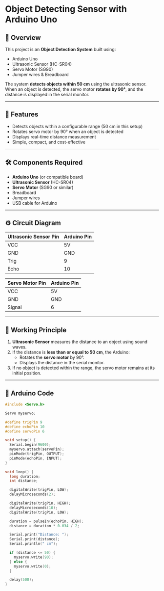 # Object Detecting Sensor with Arduino Uno

## 📌 Overview
This project is an **Object Detection System** built using:
- Arduino Uno
- Ultrasonic Sensor (HC-SR04)
- Servo Motor (SG90)
- Jumper wires & Breadboard

The system **detects objects within 50 cm** using the ultrasonic sensor.  
When an object is detected, the servo motor **rotates by 90°**, and the distance is displayed in the serial monitor.

---

## 🚀 Features
- Detects objects within a configurable range (50 cm in this setup)
- Rotates servo motor by 90° when an object is detected
- Displays real-time distance measurement
- Simple, compact, and cost-effective

---

## 🛠 Components Required
- **Arduino Uno** (or compatible board)
- **Ultrasonic Sensor** (HC-SR04)
- **Servo Motor** (SG90 or similar)
- Breadboard
- Jumper wires
- USB cable for Arduino

---

## ⚙️ Circuit Diagram
| Ultrasonic Sensor Pin | Arduino Pin |
|-----------------------|-------------|
| VCC                   | 5V          |
| GND                   | GND         |
| Trig                  | 9           |
| Echo                  | 10          |

| Servo Motor Pin | Arduino Pin |
|-----------------|-------------|
| VCC             | 5V          |
| GND             | GND         |
| Signal          | 6           |

---

## 📄 Working Principle
1. **Ultrasonic Sensor** measures the distance to an object using sound waves.
2. If the distance is **less than or equal to 50 cm**, the Arduino:
   - Rotates the **servo motor** by 90°.
   - Displays the distance in the serial monitor.
3. If no object is detected within the range, the servo motor remains at its initial position.

---

## 📜 Arduino Code
```cpp
#include <Servo.h>

Servo myservo;

#define trigPin 9
#define echoPin 10
#define servoPin 6

void setup() {
  Serial.begin(9600);
  myservo.attach(servoPin);
  pinMode(trigPin, OUTPUT);
  pinMode(echoPin, INPUT);
}

void loop() {
  long duration;
  int distance;

  digitalWrite(trigPin, LOW);
  delayMicroseconds(2);

  digitalWrite(trigPin, HIGH);
  delayMicroseconds(10);
  digitalWrite(trigPin, LOW);

  duration = pulseIn(echoPin, HIGH);
  distance = duration * 0.034 / 2;

  Serial.print("Distance: ");
  Serial.print(distance);
  Serial.println(" cm");

  if (distance <= 50) {
    myservo.write(90);
  } else {
    myservo.write(0);
  }

  delay(500);
}
